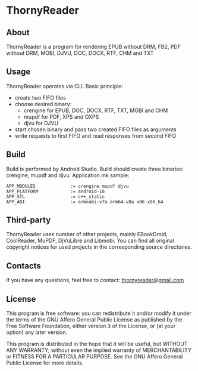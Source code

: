 # ThornyReader

## About

ThornyReader is a program for rendering EPUB without DRM, FB2, PDF without DRM,
MOBI, DJVU, DOC, DOCX, RTF, CHM and TXT

## Usage

ThornyReader operates via CLI. Basic principle:
- create two FIFO files
- choose desired binary:
  - crengine for EPUB, DOC, DOCX, RTF, TXT, MOBI and CHM
  - mupdf for PDF, XPS and OXPS
  - djvu for DJVU
- start chosen binary and pass two created FIFO files as arguments
- write requests to first FIFO and read responses from second FIFO

## Build

Build is performed by Android Studio. Build should create three binaries:
crengine, mupdf and djvu. Application.mk sample:
```
APP_MODULES             := crengine mupdf djvu
APP_PLATFORM            := android-16
APP_STL                 := c++_static
APP_ABI                 := armeabi-v7a arm64-v8a x86 x86_64
```

## Third-party

ThornyReader uses number of other projects, mainly EBookDroid, CoolReader, MuPDF, DjVuLibre
and Libmobi. You can find all original copyright notices for used projects
in the corresponding source directories.

## Contacts

If you have any questions, feel free to contact: thornyreader@gmail.com

## License

This program is free software: you can redistribute it and/or modify
it under the terms of the GNU Affero General Public License as
published by the Free Software Foundation, either version 3 of the
License, or (at your option) any later version.

This program is distributed in the hope that it will be useful,
but WITHOUT ANY WARRANTY; without even the implied warranty of
MERCHANTABILITY or FITNESS FOR A PARTICULAR PURPOSE.  See the
GNU Affero General Public License for more details.